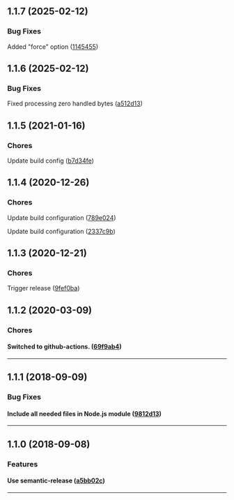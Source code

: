 ## 1.1.7 (2025-02-12)

### Bug Fixes


Added "force" option ([1145455](https://github.com/sealsystems/node-streamparser/commit/1145455))

## 1.1.6 (2025-02-12)

### Bug Fixes


Fixed processing zero handled bytes ([a512d13](https://github.com/sealsystems/node-streamparser/commit/a512d13))

## 1.1.5 (2021-01-16)

### Chores


Update build config ([b7d34fe](https://github.com/sealsystems/node-streamparser/commit/b7d34fe))

## 1.1.4 (2020-12-26)

### Chores


Update build configuration ([789e024](https://github.com/sealsystems/node-streamparser/commit/789e024))

Update build configuration ([2337c9b](https://github.com/sealsystems/node-streamparser/commit/2337c9b))

## 1.1.3 (2020-12-21)

### Chores


Trigger release ([9fef0ba](https://github.com/sealsystems/node-streamparser/commit/9fef0ba))

## 1.1.2 (2020-03-09)

### Chores


#### Switched to github-actions. ([69f9ab4](https://github.com/sealsystems/node-streamparser/commit/69f9ab4))



---

## 1.1.1 (2018-09-09)

### Bug Fixes


#### Include all needed files in Node.js module ([9812d13](https://github.com/sealsystems/node-streamparser/commit/9812d13))



---

## 1.1.0 (2018-09-08)

### Features


#### Use semantic-release ([a5bb02c](https://github.com/sealsystems/node-streamparser/commit/a5bb02c))



---
